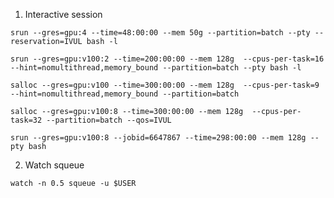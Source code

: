1. Interactive session
```shell
srun --gres=gpu:4 --time=48:00:00 --mem 50g --partition=batch --pty --reservation=IVUL bash -l
```
```shell
srun --gres=gpu:v100:2 --time=200:00:00 --mem 128g  --cpus-per-task=16 --hint=nomultithread,memory_bound --partition=batch --pty bash -l
```

```shell
salloc --gres=gpu:v100 --time=300:00:00 --mem 128g  --cpus-per-task=9 --hint=nomultithread,memory_bound --partition=batch
```

```
salloc --gres=gpu:v100:8 --time=300:00:00 --mem 128g  --cpus-per-task=32 --partition=batch --qos=IVUL
```

```
srun --gres=gpu:v100:8 --jobid=6647867 --time=298:00:00 --mem 128g --pty bash
```

2. Watch squeue
```shell
watch -n 0.5 squeue -u $USER
```
